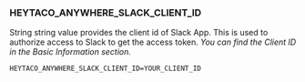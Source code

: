 ### HEYTACO_ANYWHERE_SLACK_CLIENT_ID

String string value provides the client id of Slack App. This is used to authorize access to Slack to get the access token. *You can find the Client ID in the Basic Information section.*

```
HEYTACO_ANYWHERE_SLACK_CLIENT_ID=YOUR_CLIENT_ID
```

